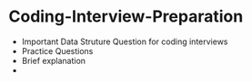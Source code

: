 # Coding-Interview-Preparation 
- Important Data Struture Question for coding interviews
- Practice Questions
- Brief explanation
- 
